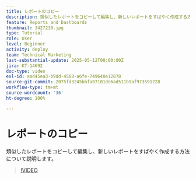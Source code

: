 ```yaml
---
title: レポートのコピー
description: 類似したレポートをコピーして編集し、新しいレポートをすばやく作成する方法について説明します。
feature: Reports and Dashboards
thumbnail: 3427230.jpg
type: Tutorial
role: User
level: Beginner
activity: deploy
team: Technical Marketing
last-substantial-update: 2025-05-12T00:00:00Z
jira: KT-14692
doc-type: video
exl-id: aad45ea3-b9dd-4568-a6fe-749640e12878
source-git-commit: 2075fd3245bbfa07101de6ad511b9af973591728
workflow-type: tm+mt
source-wordcount: '36'
ht-degree: 100%

---
```


# レポートのコピー

類似したレポートをコピーして編集し、新しいレポートをすばやく作成する方法について説明します。

>[!VIDEO](https://video.tv.adobe.com/v/3427230/?quality=12&learn=on&enablevpops)
